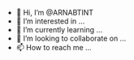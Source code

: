 - 👋 Hi, I’m @ARNABTINT
- 👀 I’m interested in ...
- 🌱 I’m currently learning ...
- 💞️ I’m looking to collaborate on ...
- 📫 How to reach me ...

<!---
ARNABTINT/ARNABTINT is a ✨ special ✨ repository because its `README.md` (this file) appears on your GitHub profile.
You can click the Preview link to take a look at your changes.
--->
